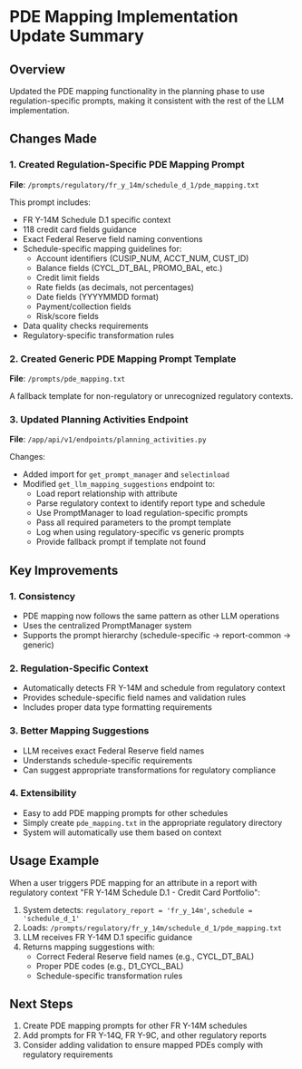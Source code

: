 # PDE Mapping Implementation Update Summary

## Overview
Updated the PDE mapping functionality in the planning phase to use regulation-specific prompts, making it consistent with the rest of the LLM implementation.

## Changes Made

### 1. Created Regulation-Specific PDE Mapping Prompt
**File**: `/prompts/regulatory/fr_y_14m/schedule_d_1/pde_mapping.txt`

This prompt includes:
- FR Y-14M Schedule D.1 specific context
- 118 credit card fields guidance
- Exact Federal Reserve field naming conventions
- Schedule-specific mapping guidelines for:
  - Account identifiers (CUSIP_NUM, ACCT_NUM, CUST_ID)
  - Balance fields (CYCL_DT_BAL, PROMO_BAL, etc.)
  - Credit limit fields
  - Rate fields (as decimals, not percentages)
  - Date fields (YYYYMMDD format)
  - Payment/collection fields
  - Risk/score fields
- Data quality checks requirements
- Regulatory-specific transformation rules

### 2. Created Generic PDE Mapping Prompt Template
**File**: `/prompts/pde_mapping.txt`

A fallback template for non-regulatory or unrecognized regulatory contexts.

### 3. Updated Planning Activities Endpoint
**File**: `/app/api/v1/endpoints/planning_activities.py`

Changes:
- Added import for `get_prompt_manager` and `selectinload`
- Modified `get_llm_mapping_suggestions` endpoint to:
  - Load report relationship with attribute
  - Parse regulatory context to identify report type and schedule
  - Use PromptManager to load regulation-specific prompts
  - Pass all required parameters to the prompt template
  - Log when using regulatory-specific vs generic prompts
  - Provide fallback prompt if template not found

## Key Improvements

### 1. **Consistency**
- PDE mapping now follows the same pattern as other LLM operations
- Uses the centralized PromptManager system
- Supports the prompt hierarchy (schedule-specific → report-common → generic)

### 2. **Regulation-Specific Context**
- Automatically detects FR Y-14M and schedule from regulatory context
- Provides schedule-specific field names and validation rules
- Includes proper data type formatting requirements

### 3. **Better Mapping Suggestions**
- LLM receives exact Federal Reserve field names
- Understands schedule-specific requirements
- Can suggest appropriate transformations for regulatory compliance

### 4. **Extensibility**
- Easy to add PDE mapping prompts for other schedules
- Simply create `pde_mapping.txt` in the appropriate regulatory directory
- System will automatically use them based on context

## Usage Example

When a user triggers PDE mapping for an attribute in a report with regulatory context "FR Y-14M Schedule D.1 - Credit Card Portfolio":

1. System detects: `regulatory_report = 'fr_y_14m'`, `schedule = 'schedule_d_1'`
2. Loads: `/prompts/regulatory/fr_y_14m/schedule_d_1/pde_mapping.txt`
3. LLM receives FR Y-14M D.1 specific guidance
4. Returns mapping suggestions with:
   - Correct Federal Reserve field names (e.g., CYCL_DT_BAL)
   - Proper PDE codes (e.g., D1_CYCL_BAL)
   - Schedule-specific transformation rules

## Next Steps

1. Create PDE mapping prompts for other FR Y-14M schedules
2. Add prompts for FR Y-14Q, FR Y-9C, and other regulatory reports
3. Consider adding validation to ensure mapped PDEs comply with regulatory requirements